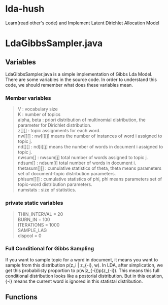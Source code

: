 # lda-hush
Learn(read other's code) and Implement Latent Dirichlet Allocation Model  


# LdaGibbsSampler.java
## Variables
LdaGibbsSampler.java is a simple implementation of Gibbs Lda Model. There are some variables in the source code. In order to
understand this code, we should remember what does these variables mean.  
### Member variables
> V : vocabulary size  
> K : number of topics  
> alpha, beta : priori distribution of multinomial distribution, the parameter for Dirichlet distribution.  
> z[][] : topic assignments for each word.  
> nw[][] : nw[i][j] means the number of instances of word i assigned to topic j.  
> nd[][] : nd[i][j] means the number of words in document i assigned to topic j.  
> nwsum[] : nwsum[j] total number of words assigned to topic j.  
> ndsum[] : ndsum[i] total number of words in document i.  
> thetasum[][] : cumulative statistics of theta, theta means parameters set of document-topic distribution parameters.  
> phisum[][] : cumulative statistics of phi, phi means parameters set of topic-word distribution parameters.  
> numstats : size of statistics.  

### private static variables  
> THIN_INTERVAL = 20  
> BURN_IN = 100  
> ITERATIONS = 1000  
> SAMPLE_LAG  
> dispcol = 0  

### Full Conditional for Gibbs Sampling  
If you want to sample topic for a word in document, it means you want to sample from this distribution 
p(z_i | z_{-i}, w). In LDA, after simplication, we get this probabilisty proportion to p(w|z_{-i})p(z_{-i}).
This means this full conditional distribution looks like a postorial distribution. But in this eqation, {-i} means
the current word is ignored in this statistal distribution.

## Functions


